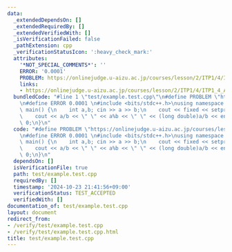 ```yaml
---
data:
  _extendedDependsOn: []
  _extendedRequiredBy: []
  _extendedVerifiedWith: []
  _isVerificationFailed: false
  _pathExtension: cpp
  _verificationStatusIcon: ':heavy_check_mark:'
  attributes:
    '*NOT_SPECIAL_COMMENTS*': ''
    ERROR: '0.0001'
    PROBLEM: https://onlinejudge.u-aizu.ac.jp/courses/lesson/2/ITP1/4/ITP1_4_A
    links:
    - https://onlinejudge.u-aizu.ac.jp/courses/lesson/2/ITP1/4/ITP1_4_A
  bundledCode: "#line 1 \"test/example.test.cpp\"\n#define PROBLEM \"https://onlinejudge.u-aizu.ac.jp/courses/lesson/2/ITP1/4/ITP1_4_A\"\
    \n#define ERROR 0.0001 \n#include <bits/stdc++.h>\nusing namespace std;\n\nint\
    \ main() {\n    int a,b; cin >> a >> b;\n    cout << fixed << setprecision(10);\n\
    \    cout << a/b << \" \" << a%b << \" \" << (long double)a/b << endl;\n    return\
    \ 0;\n}\n"
  code: "#define PROBLEM \"https://onlinejudge.u-aizu.ac.jp/courses/lesson/2/ITP1/4/ITP1_4_A\"\
    \n#define ERROR 0.0001 \n#include <bits/stdc++.h>\nusing namespace std;\n\nint\
    \ main() {\n    int a,b; cin >> a >> b;\n    cout << fixed << setprecision(10);\n\
    \    cout << a/b << \" \" << a%b << \" \" << (long double)a/b << endl;\n    return\
    \ 0;\n}\n"
  dependsOn: []
  isVerificationFile: true
  path: test/example.test.cpp
  requiredBy: []
  timestamp: '2024-10-23 21:41:56+09:00'
  verificationStatus: TEST_ACCEPTED
  verifiedWith: []
documentation_of: test/example.test.cpp
layout: document
redirect_from:
- /verify/test/example.test.cpp
- /verify/test/example.test.cpp.html
title: test/example.test.cpp
---
```


